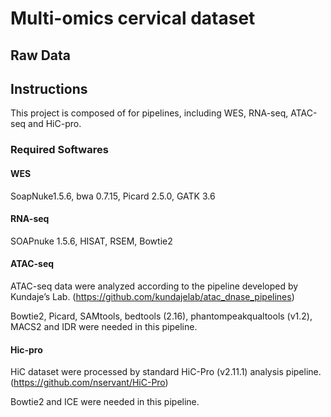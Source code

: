 # Multi-omics cervical dataset


## Raw Data


## Instructions
This project is composed of for pipelines, including WES, RNA-seq, ATAC-seq and HiC-pro.

### Required Softwares
#### WES
SoapNuke1.5.6, bwa 0.7.15, Picard 2.5.0, GATK 3.6

#### RNA-seq
SOAPnuke 1.5.6, HISAT, RSEM, Bowtie2

#### ATAC-seq
ATAC-seq data were analyzed according to the pipeline developed by Kundaje’s Lab. 
(https://github.com/kundajelab/atac_dnase_pipelines)

Bowtie2, Picard, SAMtools, bedtools (2.16), phantompeakqualtools (v1.2), MACS2 and IDR were needed in this pipeline.

#### Hic-pro
HiC dataset were processed by standard HiC-Pro (v2.11.1) analysis pipeline. 
(https://github.com/nservant/HiC-Pro)

Bowtie2 and ICE were needed in this pipeline.


